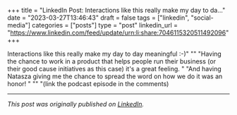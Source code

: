 +++
title = "LinkedIn Post: Interactions like this really make my day to da..."
date = "2023-03-27T13:46:43"
draft = false
tags = ["linkedin", "social-media"]
categories = ["posts"]
type = "post"
linkedin_url = "https://www.linkedin.com/feed/update/urn:li:share:7046115320511492096"
+++

Interactions like this really make my day to day meaningful :-)"
""
"Having the chance to work in a product that helps people run their business (or their good cause initiatives as this case) it's a great feeling. "
"And having Natasza giving me the chance to spread the word on how we do it was an honor! "
""
"(link the podcast episode in the comments)

---

*This post was originally published on [LinkedIn](https://www.linkedin.com/in/adrianmoreno/recent-activity/all/).*